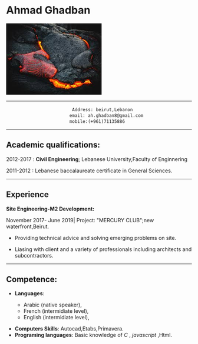# Ahmad Ghadban

![](image.jpeg)

---

                             Address: beirut,Lebanon
                            email: ah.ghadban8@gmail.com
                            mobile:(+961)71135886

---

## Academic qualifications:

2012-2017
: **Civil Engineering**; Lebanese University,Faculty of Enginnering

2011-2012
: Lebanese baccalaureate certificate in General Sciences.

---

## Experience

**Site Engineering-M2 Development:**

November 2017- June 2019| Project: "MERCURY CLUB";new waterfront,Beirut.

- Providing technical advice and solving emerging problems on site.

- Liasing with client and a variety of professionals including architects and subcontractors.

---

## Competence:

- **Languages**:

  - Arabic (native speaker),
  - French (intermidiate level),
  - English (intermidiate level),

* **Computers Skills**: Autocad,Etabs,Primavera.
* **Programing languages**: Basic knowledge of _C_ , _javascript_ ,Html.
